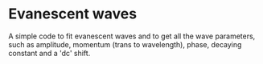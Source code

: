 # Evanescent waves
A simple code to fit evanescent waves and to get all the wave parameters, such as amplitude, momentum (trans to wavelength), phase, decaying constant and a 'dc' shift.  

